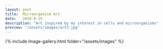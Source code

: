 ```yaml
---
layout: post
title:  Microorganism Art
date:   2018-9-15
description: "Art inspired by my interest in cells and microorganisms"
preview: "/assets/images/art3.jpg"
---
```


{% include image-gallery.html folder="/assets/images" %}



<!-- 


I am currently working writing and illustrating a children's book about the wonderful
world of cells! These are a few of my favorite drawings so far. I'm trying to
find the style I like best so these are very rough ideas, but I hope you like them anyway.

![viruses](/assets/images/art1.jpg)
*Inspired by viruses but in no way actually scientifically accurate* 

![eukaryotes1](/assets/images/art2.jpg)
*Eukaryotic cells done in kind of a Warhol style but not really*

![eukaryotes2](/assets/images/art4.jpg)
*More eukaryotic cells*

![eukaryotes3](/assets/images/art5.jpg)
*Even more eukaryotes!!!*

![plants](/assets/images/art3.jpg)
*Plant cells inspired from [here](https://i.pinimg.com/originals/81/5a/8e/815a8e19fcd34feb9f2a578abb212795.jpg)*

![protists1](/assets/images/art6.jpg)
*Some sick diatoms! Image inspired from [here](https://assets.labroots.com/_public/_files/system/ck/trending/Diatom-008-2400_62cb1b5c485a08add9709693a05c40c7.jpg)*

![protists2](/assets/images/art8.jpg)
*I really like drawing diatoms they're so neat!*

![protists3](/assets/images/art9.jpg)
*Some protists, with varying degrees of accuracy*

![protists4](/assets/images/art7.jpg)
*Protists, but kaleidoscopic* 
 -->